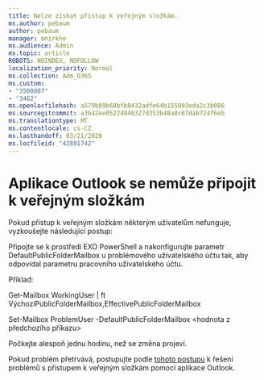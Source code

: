 ```yaml
---
title: Nelze získat přístup k veřejným složkám.
ms.author: pebaum
author: pebaum
manager: mnirkhe
ms.audience: Admin
ms.topic: article
ROBOTS: NOINDEX, NOFOLLOW
localization_priority: Normal
ms.collection: Adm_O365
ms.custom:
- "3500007"
- "3462"
ms.openlocfilehash: a579b89b68bfb8432adfe64b155803eda2c3b086
ms.sourcegitcommit: a3b42ee05224846327d353b48a8c67dab724f6eb
ms.translationtype: MT
ms.contentlocale: cs-CZ
ms.lasthandoff: 03/21/2020
ms.locfileid: "42891742"
---
```

# <a name="outlook-cannot-connect-to-public-folders"></a>Aplikace Outlook se nemůže připojit k veřejným složkám

Pokud přístup k veřejným složkám některým uživatelům nefunguje, vyzkoušejte následující postup:

Připojte se k prostředí EXO PowerShell a nakonfigurujte parametr DefaultPublicFolderMailbox u problémového uživatelského účtu tak, aby odpovídal parametru pracovního uživatelského účtu.

Příklad:

Get-Mailbox WorkingUser | ft VýchozíPublicFolderMailbox,EffectivePublicFolderMailbox

Set-Mailbox ProblemUser -DefaultPublicFolderMailbox \<hodnota z předchozího příkazu>

Počkejte alespoň jednu hodinu, než se změna projeví.

Pokud problém přetrvává, postupujte podle [tohoto postupu](https://aka.ms/pfcte) k řešení problémů s přístupem k veřejným složkám pomocí aplikace Outlook.